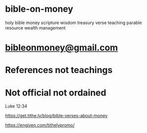 # bible-on-money
holy bible money scripture wisdom treasury verse teaching parable resource wealth management 


# bibleonmoney@gmail.com
# References not teachings
# Not official not ordained


Luke 12:34



https://get.tithe.ly/blog/bible-verses-about-money

https://engiven.com/tithelypromo/
